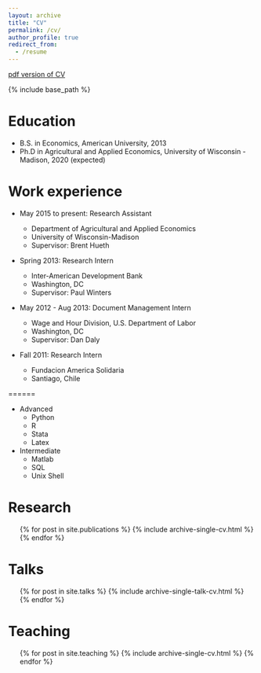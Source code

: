 ```yaml
---
layout: archive
title: "CV"
permalink: /cv/
author_profile: true
redirect_from:
  - /resume
---
```

[pdf version of CV](http://jhutchinswisc.github.io/files/cv.pdf)

{% include base_path %}

Education
======
* B.S. in Economics, American University, 2013
* Ph.D in Agricultural and Applied Economics, University of Wisconsin - Madison, 2020 (expected)

Work experience
======
* May 2015 to present: Research Assistant
  * Department of Agricultural and Applied Economics
  * University of Wisconsin-Madison
  * Supervisor: Brent Hueth

* Spring 2013: Research Intern
  * Inter-American Development Bank
  * Washington, DC
  * Supervisor: Paul Winters

* May 2012 - Aug 2013: Document Management Intern
  * Wage and Hour Division, U.S. Department of Labor
  * Washington, DC
  * Supervisor: Dan Daly

* Fall 2011: Research Intern
  * Fundacion America Solidaria
  * Santiago, Chile

======
* Advanced
  * Python
  * R
  * Stata
  * Latex
* Intermediate
  * Matlab
  * SQL
  * Unix Shell

Research
======
  <ul>{% for post in site.publications %}
    {% include archive-single-cv.html %}
  {% endfor %}</ul>
  
Talks
======
  <ul>{% for post in site.talks %}
    {% include archive-single-talk-cv.html %}
  {% endfor %}</ul>
  
Teaching
======
  <ul>{% for post in site.teaching %}
    {% include archive-single-cv.html %}
  {% endfor %}</ul>
  

